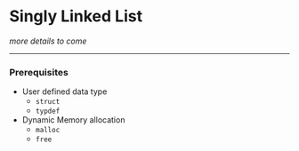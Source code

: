 # Singly Linked List
*more details to come*
___

### Prerequisites
* User defined data type
	* `struct`
	* `typdef`
* Dynamic Memory allocation
	* `malloc`
	* `free`
